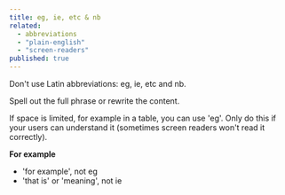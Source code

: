 ```yaml
---
title: eg, ie, etc & nb
related:
  - abbreviations
  - "plain-english"
  - "screen-readers"
published: true
---
```


Don't use Latin abbreviations: eg, ie, etc and nb.

Spell out the full phrase or rewrite the content.

If space is limited, for example in a table, you can use 'eg'. Only do this if your users can understand it (sometimes screen readers won't read it correctly).

**For example**

- 'for example', not eg
- 'that is' or 'meaning', not ie
